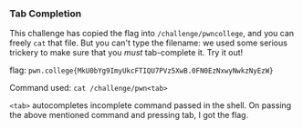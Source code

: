 ### Tab Completion 

This challenge has copied the flag into `/challenge/pwncollege`, and you can freely `cat` that file. But you can't type the filename: we used some serious trickery to make sure that you _must_ tab-complete it. Try it out!

flag: `pwn.college{MkU0bYg9ImyUkcFTIQU7PVz5XwB.0FN0EzNxwyNwkzNyEzW}`

Command used: `cat /challenge/pwn<tab>`

`<tab>` autocompletes incomplete command passed in the shell. On passing the above mentioned command and pressing tab, I got the flag. 
